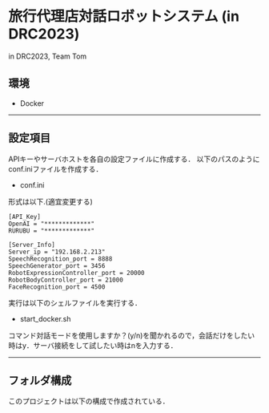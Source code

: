# 旅行代理店対話ロボットシステム (in DRC2023)
in DRC2023, Team Tom

## 環境
- Docker

---
## 設定項目
APIキーやサーバホストを各自の設定ファイルに作成する．
以下のパスのようにconf.iniファイルを作成する．
- conf.ini
  
形式は以下.(適宜変更する)
```
[API_Key]
OpenAI = "*************"
RURUBU = "*************"

[Server_Info]
Server_ip = "192.168.2.213"
SpeechRecognition_port = 8888
SpeechGenerator_port = 3456
RobotExpressionController_port = 20000
RobotBodyController_port = 21000
FaceRecognition_port = 4500
```

実行は以下のシェルファイルを実行する．
- start_docker.sh
  
コマンド対話モードを使用しますか？(y/n)を聞かれるので，会話だけをしたい時はy．サーバ接続をして試したい時はnを入力する．

---
## フォルダ構成
このプロジェクトは以下の構成で作成されている．
